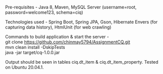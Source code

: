 Pre-requisites - Java 8, Maven, MySQL Server (username=root, password=welcome123, schema=ciq)

Technologies used - Spring Boot, Spring JPA, Gson, Hibernate Envers (for capturing data history), HtmlUnit (for web crawling) 

Commands to build application & start the server - <br/>
git clone https://github.com/chinmay5794/AssignmentCQ.git <br/>
mvn clean install -DskipTests <br/>
java -jar target/cq-1.0.0.jar <br/>

Output should be seen in tables ciq.dt_item & ciq.dt_item_property.
Tested on Ubuntu 20.04.1.
